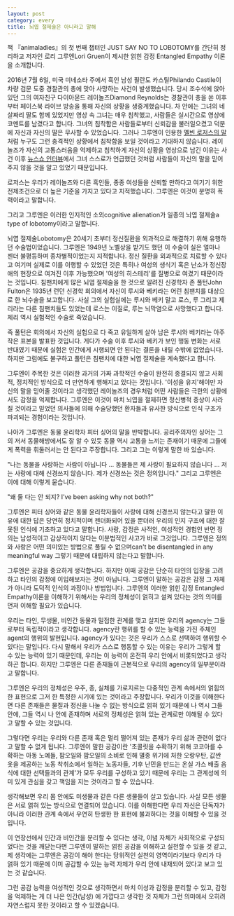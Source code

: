 ```yaml
---
layout: post
category: every
title: 뇌엽 절제술은 아니라고 말해
---
```


책 『animaladies』의 첫 번째 챕터인 JUST SAY NO TO LOBOTOMY를 간단히 정리하고 저자인 로리 그루엔Lori Gruen이 제시한 얽힌 감정 Entangled Empathy 이론을 소개합니다.

2016년 7월 6일, 미국 미네소타 주에서 흑인 남성 필란도 카스틸Philando Castile이 차량 검문 도중 경찰관의 총에 맞아 사망하는 사건이 발생했습니다. 당시 조수석에 앉아 있던 그의 여자친구 다이아몬드 레이놀즈Diamond Reynolds는 경찰관이 총을 쏜 이후부터 페이스북 라이브 방송을 통해 자신의 상황을 생중계했습니다. 차 안에는 그녀의 네 살짜리 딸도 함께 있었지만 영상 속 그녀는 매우 침착했고, 사람들은 실시간으로 영상에 코멘트를 남겼다고 합니다. 그녀의 침착함은 사람들로부터 신뢰감을 불러일으켰고 덕분에 자신과 자신의 딸은 무사할 수 있었습니다.
그러나 그루엔이 인용한 [멜빈 로저스의 말](https://publicseminar.org/2016/07/on-diamond-reynolds-after-dallas/)처럼 누구도 그런 충격적인 상황에서 침착함을 보일 것이라고 기대하지 않습니다. 레이놀즈가 자신의 고통스러움을 억제하고 침착하게 자신의 상황을 영상으로 남긴 이유는 사건 이후 [뉴스쇼 인터뷰](https://youtu.be/8CILL-cDxRU?t=216)에서 그녀 스스로가 언급했던 것처럼 사람들이 자신의 말을 믿어주지 않을 것을 알고 있었기 때문입니다.

로저스는 우리가 레이놀즈와 다른 흑인들, 종종 여성들을 신뢰할 만하다고 여기기 위한 전제조건으로 더 높은 기준을 가지고 있다고 지적했습니다. 그루엔은 이것이 분명히 폭력이라고 말합니다. 

그리고 그루엔은 이러한 인지적인 소외cognitive alienation가 일종의 뇌엽 절제술a type of lobotomy이라고 말합니다.

뇌엽 절제술Lobotomy은 20세기 초부터 정신질환을 외과적으로 해결하기 위해 유행하던 수술법이었습니다. 그루엔은 1949년 노벨상을 받기도 했던 이 수술이 실은 얼마나 젠더 불평등하며 종차별적이었는지 지적합니다. 정신 질환을 외과적으로 치료할 수 있다고 여기며 실제로 이를 이행할 수 있었던 것은 특히나 여성의 생식기 혹은 난소가 정신장애의 현장으로 여겨진 이후 가능했으며 '여성의 히스테리'를 질병으로 여겼기 때문이라는 것입니다. 
침팬치에게 많은 뇌엽 절제술을 한 것으로 알려진 신경학자 존 풀턴John Fulton은 1935년 런던 신경학 회의에서 자신이 루시와 베키라는 어린 침팬치를 대상으로 한 뇌수술을 보고합니다. 사실 그의 실험실에는 루시와 베키 말고 로스, 루 그리고 제리라는 다른 침팬치들도 있었는데 로스는 이질로, 루는 뇌막염으로 사망했다고 합니다. 제리 역시 실험적인 수술로 죽었습니다. 

즉 풀턴은 회의에서 자신의 실험으로 다 죽고 유일하게 살아 남은 루시와 베키라는 아주 작은 표본을 발표한 것입니다. 게다가 수술 이후 루시와 베키가 보인 행동 변화는 서로 반대였기 때문에 실험은 인간에게 시행되면 안 된다는 결론을 내릴 수밖에 없었습니다. 하지만 그럼에도 불구하고 풀턴은 침팬치에 대한 뇌엽 절제술을 계속했다고 합니다.

그루엔이 주목한 것은 이러한 과거의 가짜 과학적인 수술이 완전히 종결되지 않고 사회적, 정치적인 방식으로 더 만연하게 행해지고 있다는 것입니다. '이성을 유지'해야만 자신의 말을 믿어줄 것이라고 생각했던 레이놀즈의 경우처럼 어떤 사람들은 극한의 상황에서도 감정을 억제합니다. 그루엔은 이것이 마치 뇌엽을 절제하면 정신병적 증상이 사라질 것이라고 믿었던 의사들에 의해 수술당했던 환자들과 유사한 방식으로 인식 구조가 파괴되는 경험이라는 것입니다.

나아가 그루엔은 동물 윤리학자 피터 싱어의 말을 반박합니다. 공리주의자인 싱어는 그의 저서 동물해방에서도 잘 알 수 있듯 동물 역시 고통을 느끼는 존재이기 때문에 그들에게 폭력을 휘둘러서는 안 된다고 주장합니다. 그리고 그는 이렇게 말한 바 있습니다. 

"나는 동물을 사랑하는 사람이 아닙니다 ... 동물들은 제 사랑이 필요하지 않습니다 ... 저는 사랑에 대해 신경쓰지 않습니다. 제가 신경쓰는 것은 정의입니다." 그리고 그루엔은 이에 대해 이렇게 묻습니다. 

"왜 둘 다는 안 되지? I’ve been asking why not both?" 

그루엔은 피터 싱어와 같은 동물 윤리학자들이 사랑에 대해 신경쓰지 않는다고 말한 이유에 대한 답은 당연히 정치적이며 젠더화되어 있을 뿐더러 우리의 인지 구조에 대한 잘못된 인식에 기초하고 있다고 말합니다. 사랑, 감정은 사적인, 여성적인 경험인 반면 정의는 남성적이고 감상적이지 않다는 이분법적인 사고가 바로 그것입니다. 그루엔은 정의와 사랑은 어떤 의미있는 방법으로 풀릴 수 없으며can't be disentangled in any meaningful way 그렇기 때문에 대립하지 않는다고 말합니다.

그루엔은 공감을 중요하게 생각합니다. 하지만 이때 공감은 단순히 타인의 입장을 고려하고 타인의 감정에 이입해보자는 것이 아닙니다. 그루엔이 말하는 공감은 감정 그 자체가 아니라 도덕적 인식의 과정이나 방법입니다. 그루엔의 이러한 얽힌 감정 Entangled Empathy이론을 이해하기 위해서는 우리의 정체성이 얽히고 설켜 있다는 것의 의미를 먼저 이해할 필요가 있습니다. 

우리는 타인, 무생물, 비인간 동물과 밀접한 관계를 맺고 살지만 우리의 agency는 그들로부터 독립적이라고 생각합니다. agency란 행위를 할 수 있는 능력을 가진 주체인 agent의 행위의 발현입니다. agency가 있다는 것은 우리가 스스로 선택하여 행위할 수 있다는 말입니다. 다시 말해서 우리가 스스로 행동할 수 있는 이유는 우리가 그렇게 할 수 있는 능력이 있기 때문인데, 우리는 이 능력이 온전히 우리 안에서 비롯되었다고 생각하곤 합니다. 하지만 그루엔은 다른 존재들이 근본적으로 우리의 agency의 일부분이라고 말합니다. 

그루엔은 우리의 정체성은 우주, 종, 실체를 가로지르는 다중적인 관계 속에서의 얽힘의 한 표현으로 그저 한 특정한 시기에 있는 것이라고 주장합니다. 우리가 이것을 이해한다면 다른 존재들은 물질과 정신을 나눌 수 없는 방식으로 얽혀 있기 때문에 나 역시 그들 안에, 그들 역시 나 안에 존재하며 서로의 정체성은 얽혀 있는 관계로만 이해될 수 있다고 말할 수 있는 것입니다. 

그렇다면 우리는 우리와 다른 존재 혹은 멀리 떨어져 있는 존재가 우리 삶과 관련이 없다고 말할 수 없게 됩니다. 그루엔이 말한 공감이란 '초콜릿을 수확하기 위해 코코아를 수확하는 아동 노예들, 팜오일와 팜오일의 소비로 인해 멸종 위기에 처한 오랑우탄, 값싼 옷을 제공하는 노동 착취소에서 일하는 노동자들, 기후 난민을 만드는 온실 가스 배출 음식에 대한 선택들과의 관계'가 모두 우리를 구성하고 있기 때문에 우리는 그 관계성에 의미 있게 관심을 갖고 책임을 지는 것이라고 할 수 있습니다.

생각해보면 우리 몸 안에도 미생물과 같은 다른 생물들이 살고 있습니다. 사실 모든 생물은 서로 얽혀 있는 방식으로 연결되어 있습니다. 이를 이해한다면 우리 자신은 단독자가 아니라 이러한 관계 속에서 우연히 탄생한 한 표현에 불과하다는 것을 이해할 수 있을 것입니다. 

이 연장선에서 인간과 비인간을 분리할 수 있다는 생각, 이념 자체가 사회적으로 구성되었다는 것을 깨닫는다면 그루엔이 말하는 얽힌 공감을 이해하고 실천할 수 있을 것 같고, 제 생각에는 그루엔은 공감이 해야 한다는 당위적인 실천의 영역이라기보다 우리가 다 얽혀 있기 때문에 이미 공감할 수 있는 능력 자체가 우리 안에 내재되어 있다고 보고 있는 것 같습니다. 

그런 공감 능력을 여성적인 것으로 생각하면서 마치 이성과 감정을 분리할 수 있고, 감정을 억제하는 게 더 나은 인간(남성) 에 가깝다고 생각한 것 자체가 그런 의미에서 오히려 자연스럽지 못한 것이라고 할 수 있겠습니다.
